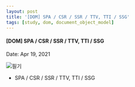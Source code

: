 ```yaml
---
layout: post
title: '[DOM] SPA / CSR / SSR / TTV, TTI / SSG'
tags: [study, dom, document_object_model]
---
```


#### [DOM] SPA / CSR / SSR / TTV, TTI / SSG

Date: Apr 19, 2021

![필기](https://user-images.githubusercontent.com/58647487/115905826-99165680-a4a1-11eb-8026-938e9731252b.jpg)

- SPA / CSR / SSR / TTV, TTI / SSG
